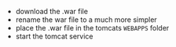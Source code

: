 - download the .war file
- rename the war file to a much more simpler
- place the .war file in the tomcats `WEBAPPS` folder
- start the tomcat service